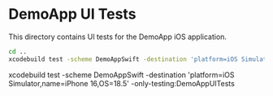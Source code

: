 # DemoApp UI Tests

This directory contains UI tests for the DemoApp iOS application.

```bash
cd ..
xcodebuild test -scheme DemoAppSwift -destination 'platform=iOS Simulator,name=iPhone 16,OS=18.5'
```
xcodebuild test -scheme DemoAppSwift -destination 'platform=iOS Simulator,name=iPhone 16,OS=18.5' -only-testing:DemoAppUITests
